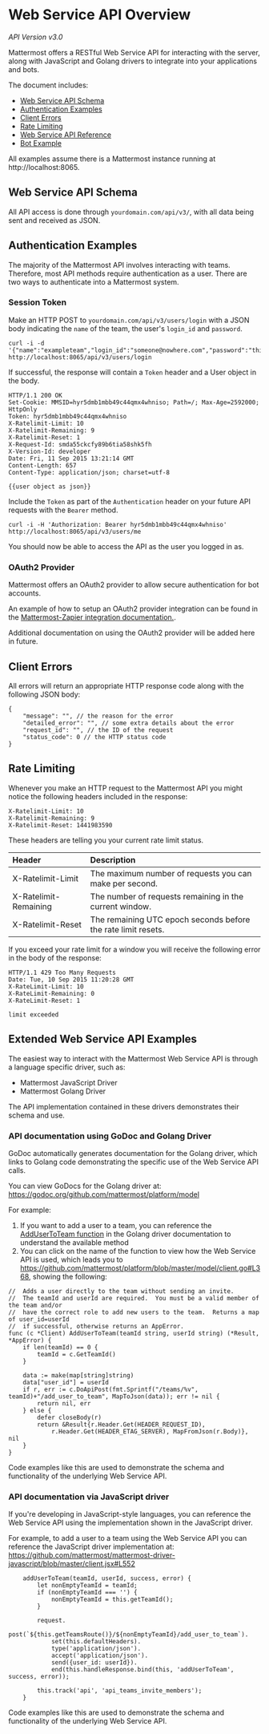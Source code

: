 # Web Service API Overview 

_API Version v3.0_

Mattermost offers a RESTful Web Service API for interacting with the server, along with JavaScript and Golang drivers to integrate into your applications and bots. 

The document includes: 

- [Web Service API Schema](https://docs.mattermost.com/developer/web-service.html#web-service-api-schema)
- [Authentication Examples](https://docs.mattermost.com/developer/web-service.html#authentication-examples)
- [Client Errors](https://docs.mattermost.com/developer/web-service.html#client-errors)
- [Rate Limiting](https://docs.mattermost.com/developer/web-service.html#rate-limiting)
- [Web Service API Reference](https://docs.mattermost.com/developer/api-reference.html)
- [Bot Example](https://github.com/mattermost/mattermost-bot-sample-golang)

All examples assume there is a Mattermost instance running at http://localhost:8065.

## Web Service API Schema

All API access is done through `yourdomain.com/api/v3/`, with all data being sent and received as JSON.

## Authentication Examples 

The majority of the Mattermost API involves interacting with teams. Therefore, most API methods require authentication as a user. There are two ways to authenticate into a Mattermost system.

### Session Token

Make an HTTP POST to `yourdomain.com/api/v3/users/login` with a JSON body indicating the `name` of the team, the user's `login_id` and `password`.

```
curl -i -d '{"name":"exampleteam","login_id":"someone@nowhere.com","password":"thisisabadpassword"}' http://localhost:8065/api/v3/users/login
```

If successful, the response will contain a `Token` header and a User object in the body.

```
HTTP/1.1 200 OK
Set-Cookie: MMSID=hyr5dmb1mbb49c44qmx4whniso; Path=/; Max-Age=2592000; HttpOnly
Token: hyr5dmb1mbb49c44qmx4whniso
X-Ratelimit-Limit: 10
X-Ratelimit-Remaining: 9
X-Ratelimit-Reset: 1
X-Request-Id: smda55ckcfy89b6tia58shk5fh
X-Version-Id: developer
Date: Fri, 11 Sep 2015 13:21:14 GMT
Content-Length: 657
Content-Type: application/json; charset=utf-8

{{user object as json}}
```

Include the `Token` as part of the `Authentication` header on your future API requests with the `Bearer` method.

```
curl -i -H 'Authorization: Bearer hyr5dmb1mbb49c44qmx4whniso' http://localhost:8065/api/v3/users/me
```

You should now be able to access the API as the user you logged in as.

### OAuth2 Provider

Mattermost offers an OAuth2 provider to allow secure authentication for bot accounts. 

An example of how to setup an OAuth2 provider integration can be found in the [Mattermost-Zapier integration documentation.](https://docs.mattermost.com/integrations/zapier.html#register-zapier-as-an-oauth-2-0-application). 

Additional documentation on using the OAuth2 provider will be added here in future. 

## Client Errors

All errors will return an appropriate HTTP response code along with the following JSON body:

```
{
    "message": "", // the reason for the error
    "detailed_error": "", // some extra details about the error
    "request_id": "", // the ID of the request
    "status_code": 0 // the HTTP status code
}
```

## Rate Limiting

Whenever you make an HTTP request to the Mattermost API you might notice the following headers included in the response:
```
X-Ratelimit-Limit: 10
X-Ratelimit-Remaining: 9
X-Ratelimit-Reset: 1441983590

```

These headers are telling you your current rate limit status.

|Header                | Description|
|:--------------------- |:-----------|
|X-Ratelimit-Limit     | The maximum number of requests you can make per second.|
|X-Ratelimit-Remaining | The number of requests remaining in the current window.|
|X-Ratelimit-Reset     | The remaining UTC epoch seconds before the rate limit resets.|

If you exceed your rate limit for a window you will receive the following error in the body of the response:
```
HTTP/1.1 429 Too Many Requests
Date: Tue, 10 Sep 2015 11:20:28 GMT
X-RateLimit-Limit: 10
X-RateLimit-Remaining: 0
X-RateLimit-Reset: 1

limit exceeded
```

## Extended Web Service API Examples

The easiest way to interact with the Mattermost Web Service API is through a language specific driver, such as: 

- Mattermost JavaScript Driver
- Mattermost Golang Driver 

The API implementation contained in these drivers demonstrates their schema and use. 

### API documentation using GoDoc and Golang Driver 

GoDoc automatically generates documentation for the Golang driver, which links to Golang code demonstrating the specific use of the Web Service API calls. 

You can view GoDocs for the Golang driver at: https://godoc.org/github.com/mattermost/platform/model

For example:

1. If you want to add a user to a team, you can reference the [AddUserToTeam function](https://godoc.org/github.com/mattermost/platform/model#Client.AddUserToTeam) in the Golang driver documentation to understand the available method 
2. You can click on the name of the function to view how the Web Service API is used, which leads you to https://github.com/mattermost/platform/blob/master/model/client.go#L368, showing the following: 

```
//  Adds a user directly to the team without sending an invite.
//  The teamId and userId are required.  You must be a valid member of the team and/or
//  have the correct role to add new users to the team.  Returns a map of user_id=userId
//  if successful, otherwise returns an AppError.
func (c *Client) AddUserToTeam(teamId string, userId string) (*Result, *AppError) {
	if len(teamId) == 0 {
		teamId = c.GetTeamId()
	}

	data := make(map[string]string)
	data["user_id"] = userId
	if r, err := c.DoApiPost(fmt.Sprintf("/teams/%v", teamId)+"/add_user_to_team", MapToJson(data)); err != nil {
		return nil, err
	} else {
		defer closeBody(r)
		return &Result{r.Header.Get(HEADER_REQUEST_ID),
			r.Header.Get(HEADER_ETAG_SERVER), MapFromJson(r.Body)}, nil
	}
}
```

Code examples like this are used to demonstrate the schema and functionality of the underlying Web Service API. 

### API documentation via JavaScript driver 

If you're developing in JavaScript-style languages, you can reference the Web Service API using the implementation shown in the JavaScript driver. 

For example, to add a user to a team using the Web Service API you can reference the JavaScript driver implementation at: 
https://github.com/mattermost/mattermost-driver-javascript/blob/master/client.jsx#L552

```
    addUserToTeam(teamId, userId, success, error) {
        let nonEmptyTeamId = teamId;
        if (nonEmptyTeamId === '') {
            nonEmptyTeamId = this.getTeamId();
        }

        request.
            post(`${this.getTeamsRoute()}/${nonEmptyTeamId}/add_user_to_team`).
            set(this.defaultHeaders).
            type('application/json').
            accept('application/json').
            send({user_id: userId}).
            end(this.handleResponse.bind(this, 'addUserToTeam', success, error));

        this.track('api', 'api_teams_invite_members');
    }
```

Code examples like this are used to demonstrate the schema and functionality of the underlying Web Service API. 


